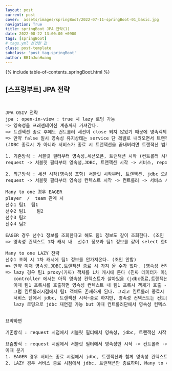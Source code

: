 ```yaml
---
layout: post
current: post
cover:  assets/images/springBoot/2022-07-11-springBoot-01_basic.jpg
navigation: True
title: springBoot JPA 전략(1)
date: 2022-08-22 13:00:00 +0900
tags: [springBoot]  
# tags.yml 선언한 값
class: post-template
subclass: 'post tag-springBoot'
author: BBInJunHwang
---
```


{% include table-of-contents_springBoot.html %}
<br>
<h2>[스프링부트] JPA 전략 </h2><br>

<pre>
JPA OSIV 전략 
jpa : open-in-view : true 시 lazy 로딩 가능 
=> 영속성을 프래젠테이션 계층까지 가져간다. 
=> 트랜잭션 종료 후에도 컨트롤러 세션이 close 되지 않았기 때문에 영속객체는 유지상태 가능 
=> 만약 false 일시 영속성 유지상태는 service 단 레벨로 내려오면서 트랜잭션 종료시 같이 종료되기때문에 컨트롤러에서 lazy 로딩 불가능 
(JDBC 종료시 가 아니라 서비스가 종료 시 트랜잭션을 끝내버리면 트랜젹션 범위도 줄어들고 영속성 컨텍스트도 빨리 끝나고 부하가 적어짐) 

1. 기존방식 : 서블릿 필터부터 영속성,세션오픈, 트랜잭션 시작 (컨트롤러 시작전에 시작, 종료될때 같이 종료 connection 시간 늘어남 ) 
request -> 서블릿 필터부터 영속성,JDBC, 트랜잭션 시작 -> 서비스, repository -> 컨트롤러 종료 -> 영속성,jdbc,트랜잭션 종료 

2. 최근방식 : 세션 시작(영속성 포함) 서블릿 시작부터, 트랜잭션, jdbc 오픈은 서비스단 시작~종료까지만, 영속성은 서비스 종료 후 컨트롤러까지 살아있음(lazy 로딩 가능)
request -> 서블릿 필터부터 영속성 컨텍스트 시작 -> 컨트롤러 -> 서비스 시작 (jdbc 커넥션 + 트랜잭션 시작) -> repository 1차 캐시 조회, 데이터 없으면 DB 조회, 영속성 1차캐시 -> EAGER / LAZY 따른 다름 -> 서비스 종료 (jdbc 커넥션 + 트랜잭션 종료) -> controller 종료 시 영속성 종료 

Many to one 경우 EAGER    
player  /  team 관계 시 
선수1 팀1	팀1 
선수2 팀1    팀2 
선수3 팀2 
선수4 팀2 

EAGER 경우 선수1 정보를 조회한다고 해도 팀1 정보도 같이 조회한다. (조인 함)
=> 영속성 컨텍스트 1차 캐시 내  선수1 정보과 팀1 정보를 같이 select 한다. 

Many to one LAZY 전략 
선수1 조회 시 1차 캐시에 팀1 정보를 안가져온다. (조인 안함)
=> 만약 이때 영속성,JDBC,트랜잭션 종료 시 가져 올 수가 없다. (영속성 컨텍스트 종료로 인해 ) -> controller 단에서 팀1 조회 불가능 
=> lazy 경우 팀1 proxy(가짜) 객체를 1차 캐시에 둔다 (진짜 데이터가 아님, 연결된 빈 객체임), repository에 프록시가 연결되어있음
   controller 에서는 아직 영속성 컨텍스트가 살아있음 (jdbc종료,트랜잭션종료 but 영속성 종료 x)
   이때 팀1 프록시를 호출하면 영속성 컨텍스트 내 팀1 프록시 객체가 호출 -> jdbc만 다시 연결, 트랜잭션 생성x  ->  영속성 컨텍스트에 팀1 정보 select 가 실행되며 proxy객체가 아닌 실제 정보를 가져오며 jdbc 커넥션 종료
   그럼 컨트롤러시점에서 팀1 객체도 존재하게 된다. 그리고 컨트롤러 종료시 영속성 컨텍스트 종료 
   서비스 단에서 jdbc, 트랜잭션 시작~종료 하지만, 영속성 컨텍스트는 컨트롤러 단에서 존재한다. 
   lazy 로딩으로 jdbc 재연결 가능 but 이때 컨트롤러단에서 영속성 컨텍스트는 살아있지만 select 정보를 변경 감지 통한 수정 불가능 (insert/update/delete 불가능함) 왜냐면 트랜잭션 종료되었기 때문 


요약하면 

기존방식 : request 시점에서 서블릿 필터에서 영속성, jdbc, 트랜잭션 시작 -> 컨트롤러, 서비스, Repository 후 다시 컨트롤러 종료 시 -> 영속성, jdbc, 트랜잭션 종료된다 커넥션 유지기간이 길어진다

요즘방식 : request 시점에서 서블릿 필터에서 영속성만 시작 -> 컨트롤러 -> 서비스 (jdbc, 트랜잭션 시작) -> Repository 후 EAGER/LAZY 따라 -> 서비스 종료 (jdbc, 트랜잭션 종료)
이때 분기
1. EAGER 경우 서비스 종료 시점에서 jdbc, 트랜잭션과 함께 영속성 컨텍스트도 종료한다, Many to one 에서 한번에 join 해서 데이터를 가져와서 1차캐시에 두고 처리 
2. LAZY 경우 서비스 종료 시점에서 jdbc, 트랜잭션만 종료하며, Many to one 에서 join 없이 1차캐시에 데이터를 가져온 후, proxy 빈 객체를 저장해놓고(조인 대상 데이터), 컨트롤러 시점에서 아직 영속성이 종료되지 않았기 때문에 proxy 호출 시 트랜잭션없이 jdbc만 호출해서 select 한다. (이때 트랜잭션이 없기때문에 변경 불가능)

</pre>




